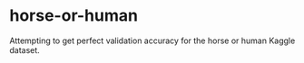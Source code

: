 # horse-or-human

Attempting to get perfect validation accuracy for the horse or human Kaggle dataset.
